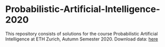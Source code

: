 # Probabilistic-Artificial-Intelligence-2020
This repository consists of solutions for the course Probabilistic Artificial Intelligence at ETH Zurich, Autumn Semester 2020. Download data: [here](https://polybox.ethz.ch/index.php/f/2341607200)